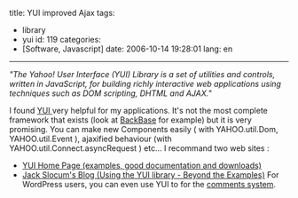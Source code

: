 title: YUI improved Ajax
tags:
- library
- yui
id: 119
categories:
- [Software, Javascript]
date: 2006-10-14 19:28:01
lang: en
---

_"The Yahoo! User Interface (YUI) Library is a set of utilities and controls, 		  written in JavaScript, for building richly interactive web applications 		  using techniques such as DOM scripting, DHTML and AJAX."_

I found [YUI ](http://developer.yahoo.com/yui/)very helpful for my applications. It's not the most complete framework that exists (look at [BackBase](http://www.backbase.com/) for example) but it is very promising. You can make new Components easily ( with YAHOO.util.Dom, YAHOO.util.Event ), ajaxified behaviour (with YAHOO.util.Connect.asyncRequest ) etc...
I recommand two web sites :

*   [YUI Home Page (examples, good documentation and downloads)
](http://developer.yahoo.com/yui/)
*   [Jack Slocum's Blog (<span class="blog-desc">Using the YUI library - Beyond the Examples)</span>](http://www.jackslocum.com/yui/index.php)
For WordPress users, you can even use YUI to for the [comments system](http://www.jackslocum.com/yui/2006/10/09/my-wordpress-comments-system-built-with-yahoo-ui-and-yahooext/).